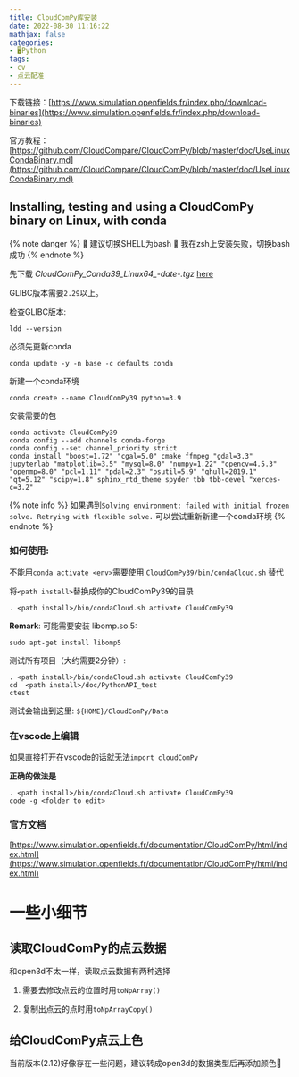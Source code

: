 ```yaml
---
title: CloudComPy库安装 
date: 2022-08-30 11:16:22
mathjax: false
categories:
- 🖥️Python
tags:
- cv
- 点云配准
---
```


下载链接：[https://www.simulation.openfields.fr/index.php/download-binaries](https://www.simulation.openfields.fr/index.php/download-binaries)

官方教程：[https://github.com/CloudCompare/CloudComPy/blob/master/doc/UseLinuxCondaBinary.md](https://github.com/CloudCompare/CloudComPy/blob/master/doc/UseLinuxCondaBinary.md)

## Installing, testing and using a CloudComPy binary on Linux, with conda

{% note danger %}
🚫 建议切换SHELL为bash
🚫 我在zsh上安装失败，切换bash成功
{% endnote %}

先下载 *CloudComPy_Conda39_Linux64_-date-.tgz* [here](https://www.simulation.openfields.fr/index.php/download-binaries)

GLIBC版本需要``2.29``以上。

检查GLIBC版本:
```
ldd --version
```

必须先更新conda
```
conda update -y -n base -c defaults conda
```

新建一个conda环境
```
conda create --name CloudComPy39 python=3.9
```

安装需要的包
```
conda activate CloudComPy39
conda config --add channels conda-forge
conda config --set channel_priority strict
conda install "boost=1.72" "cgal=5.0" cmake ffmpeg "gdal=3.3" jupyterlab "matplotlib=3.5" "mysql=8.0" "numpy=1.22" "opencv=4.5.3" "openmp=8.0" "pcl=1.11" "pdal=2.3" "psutil=5.9" "qhull=2019.1" "qt=5.12" "scipy=1.8" sphinx_rtd_theme spyder tbb tbb-devel "xerces-c=3.2"
```

{% note info %}
如果遇到``Solving environment: failed with initial frozen solve. Retrying with flexible solve.``
可以尝试重新新建一个conda环境
{% endnote %}


### 如何使用:

不能用``conda activate <env>``需要使用 ``CloudComPy39/bin/condaCloud.sh`` 替代

将``<path install>``替换成你的CloudComPy39的目录
```
. <path install>/bin/condaCloud.sh activate CloudComPy39
```

**Remark**: 可能需要安装 libomp.so.5:
```
sudo apt-get install libomp5

```

测试所有项目（大约需要2分钟）:
```
. <path install>/bin/condaCloud.sh activate CloudComPy39
cd  <path install>/doc/PythonAPI_test
ctest
```

测试会输出到这里: ``${HOME}/CloudComPy/Data``

### 在vscode上编辑

如果直接打开在vscode的话就无法``import cloudComPy``

**正确的做法是**
```
. <path install>/bin/condaCloud.sh activate CloudComPy39
code -g <folder to edit>
```

### 官方文档

[https://www.simulation.openfields.fr/documentation/CloudComPy/html/index.html](https://www.simulation.openfields.fr/documentation/CloudComPy/html/index.html)

# 一些小细节

## 读取CloudComPy的点云数据

和open3d不太一样，读取点云数据有两种选择

1. 需要去修改点云的位置时用``toNpArray() ``

2. 复制出点云的点时用``toNpArrayCopy()``

## 给CloudComPy点云上色

当前版本(2.12)好像存在一些问题，建议转成open3d的数据类型后再添加颜色🤨